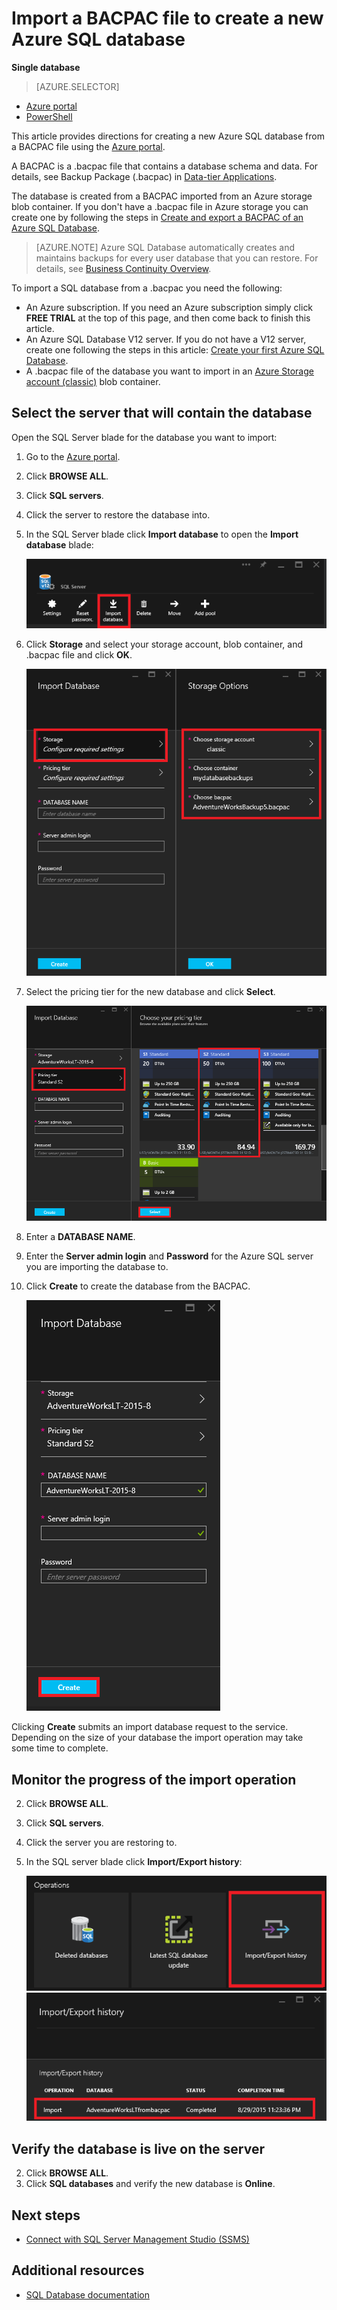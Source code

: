 <properties
    pageTitle="Import a BACPAC file to create a new Azure SQL database"
    description="Create a new Azure SQL database by importing an existing BACPAC file."
    services="sql-database"
    documentationCenter=""
    authors="stevestein"
    manager="jeffreyg"
    editor=""/>

<tags
    ms.service="sql-database"
    ms.devlang="NA"
    ms.date="12/01/2015"
    ms.author="sstein"
    ms.workload="data-management"
    ms.topic="article"
    ms.tgt_pltfrm="NA"/>


# Import a BACPAC file to create a new Azure SQL database


**Single database**

> [AZURE.SELECTOR]
- [Azure portal](sql-database-import.md)
- [PowerShell](sql-database-import-powershell.md)

This article provides directions for creating a new Azure SQL database from a BACPAC file using the [Azure portal](https://portal.azure.com).

A BACPAC is a .bacpac file that contains a database schema and data. For details, see Backup Package (.bacpac) in [Data-tier Applications](https://msdn.microsoft.com/library/ee210546.aspx).

The database is created from a BACPAC imported from an Azure storage blob container. If you don't have a .bacpac file in Azure storage you can create one by following the steps in [Create and export a BACPAC of an Azure SQL Database](sql-database-export.md).


> [AZURE.NOTE] Azure SQL Database automatically creates and maintains backups for every user database that you can restore. For details, see [Business Continuity Overview](sql-database-business-continuity.md).


To import a SQL database from a .bacpac you need the following:

- An Azure subscription. If you need an Azure subscription simply click **FREE TRIAL** at the top of this page, and then come back to finish this article.
- An Azure SQL Database V12 server. If you do not have a V12 server, create one following the steps in this article: [Create your first Azure SQL Database](sql-database-get-started.md).
- A .bacpac file of the database you want to import in an [Azure Storage account (classic)](storage-create-storage-account.md) blob container.


## Select the server that will contain the database

Open the SQL Server blade for the database you want to import:

1.  Go to the [Azure portal](https://portal.azure.com).
2.  Click **BROWSE ALL**.
3.  Click **SQL servers**.
2.  Click the server to restore the database into.
3.  In the SQL Server blade click **Import database** to open the **Import database** blade:

    ![import database][1]

1.  Click **Storage** and select your storage account, blob container, and .bacpac file and click **OK**.

    ![configure storage options][2]

1.  Select the pricing tier for the new database and click **Select**.

    ![select pricing tier][3]

1.  Enter a **DATABASE NAME**.
2.  Enter the **Server admin login** and **Password** for the Azure SQL server you are importing the database to.
1.  Click **Create** to create the database from the BACPAC.

    ![create database][4]

Clicking **Create** submits an import database request to the service. Depending on the size of your database the import operation may take some time to complete.

## Monitor the progress of the import operation

2.  Click **BROWSE ALL**.
3.  Click **SQL servers**.
2.  Click the server you are restoring to.
3.  In the SQL server blade click **Import/Export history**:

    ![import export history][5]
    ![import export history][6]





## Verify the database is live on the server

2.  Click **BROWSE ALL**.
3.  Click **SQL databases** and verify the new database is **Online**.



## Next steps

- [Connect with SQL Server Management Studio (SSMS)](sql-database-connect-to-database.md)



## Additional resources

- [SQL Database documentation](https://azure.microsoft.com/documentation/services/sql-database/)


<!--Image references-->
[1]: ./media/sql-database-import/import-database.png
[2]: ./media/sql-database-import/storage-options.png
[3]: ./media/sql-database-import/pricing-tier.png
[4]: ./media/sql-database-import/create.png
[5]: ./media/sql-database-import/import-history.png
[6]: ./media/sql-database-import/import-status.png

